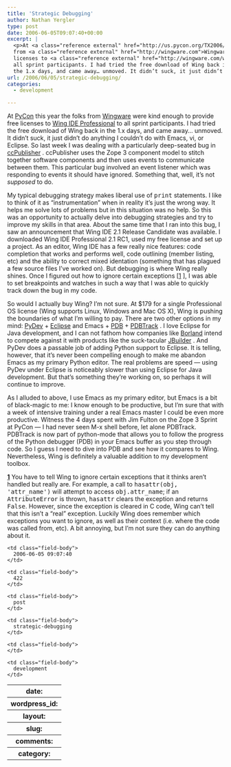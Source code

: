 ```yaml
---
title: 'Strategic Debugging'
author: Nathan Yergler
type: post
date: 2006-06-05T09:07:40+00:00
excerpt: |
  <p>At <a class="reference external" href="http://us.pycon.org/TX2006/HomePage">PyCon</a> this year the folks
  from <a class="reference external" href="http://wingware.com">Wingware</a> were kind enough to provide free
  licenses to <a class="reference external" href="http://wingware.com/wingide">Wing <span class="caps">IDE</span> Professional</a> to
  all sprint participants. I had tried the free download of Wing back in
  the 1.x days, and came away… unmoved. It didn’t suck, it just didn’t do ...</p>
url: /2006/06/05/strategic-debugging/
categories:
  - development

---
```

At [PyCon][1]  this year the folks from [Wingware][2]  were kind enough to provide free licenses to [Wing <span class="caps">IDE</span> Professional][3]  to all sprint participants. I had tried the free download of Wing back in the 1.x days, and came away… unmoved. It didn’t suck, it just didn’t do anything I couldn’t do with Emacs, vi, or Eclipse. So last week I was dealing with a particularly deep-seated bug in [ccPublisher][4] . ccPublisher uses the Zope 3 component model to stitch together software components and then uses events to communicate between them. This particular bug involved an event listener which was responding to events it should have ignored. Something that, well, it’s not _supposed_ to do.

My typical debugging strategy makes liberal use of <tt class="docutils literal">print</tt> statements. I like to think of it as “instrumentation” when in reality it’s just the wrong way. It helps me solve lots of problems but in this situation was no help. So this was an opportunity to actually delve into debugging strategies and try to improve my skills in that area. About the same time that I ran into this bug, I saw an announcement that Wing <span class="caps">IDE</span> 2.1 Release Candidate was available. I downloaded Wing <span class="caps">IDE</span> Professional 2.1 <span class="caps">RC1</span>, used my free license and set up a project. As an editor, Wing <span class="caps">IDE</span> has a few really nice features: code completion that works and performs well, code outlining (member listing, etc) and the ability to correct mixed identation (something that has plagued a few source files I’ve worked on). But debugging is where Wing really shines. Once I figured out how to ignore certain exceptions [[1][5] ], I was able to set breakpoints and watches in such a way that I was able to quickly track down the bug in my code.

So would I actually buy Wing? I’m not sure. At $179 for a single Professional <span class="caps">OS</span> license (Wing supports Linux, Windows and Mac <span class="caps">OS</span> X), Wing is pushing the boundaries of what I’m willing to pay. There are two other options in my mind: [PyDev][6]  + [Eclipse][7]  and Emacs + [<span class="caps">PDB</span>][8]  + [PDBTrack][9] . I love Eclipse for Java development, and I can not fathom how companies like [Borland][10]  intend to compete against it with products like the suck-tacular [JBuilder][11] . And PyDev does a passable job of adding Python support to Eclipse. It is telling, however, that it’s never been compelling enough to make me abandon Emacs as my primary Python editor. The real problems are speed — using PyDev under Eclipse is noticeably slower than using Eclipse for Java development. But that’s something they’re working on, so perhaps it will continue to improve.

As I alluded to above, I use Emacs as my primary editor, but Emacs is a bit of black-magic to me: I know enough to be productive, but I’m sure that with a week of intensive training under a real Emacs master I could be even more productive. Witness the 4 days spent with Jim Fulton on the Zope 3 Sprint at PyCon — I had never seen M-x shell before, let alone PDBTrack. PDBTrack is now part of python-mode that allows you to follow the progress of the Python debugger (<span class="caps">PDB</span>) in your Emacs buffer as you step through code. So I guess I need to dive into <span class="caps">PDB</span> and see how it compares to Wing. Nevertheless, Wing is definitely a valuable addition to my development toolbox.

**[1]** You have to tell Wing to ignore certain exceptions that it thinks aren’t handled but really are. For example, a call to <tt class="docutils literal">hasattr(obj, 'attr_name')</tt> will attempt to access <tt class="docutils literal">obj.attr_name</tt>; if an <tt class="docutils literal">AttributeError</tt> is thrown, <tt class="docutils literal">hasattr</tt> clears the exception and returns <tt class="docutils literal">False</tt>. However, since the exception is cleared in C code, Wing can’t tell that this isn’t a “real” exception. Luckily Wing does remember which exceptions you want to ignore, as well as their context (i.e. where the code was called from, etc). A bit annoying, but I’m not sure they can do anything about it.

<table class="docutils field-list" frame="void" rules="none">
  <col class="field-name" /> <col class="field-body" /> <tr class="field">
    <th class="field-name">
      date:
    </th>

    <td class="field-body">
      2006-06-05 09:07:40
    </td>
  </tr>

  <tr class="field">
    <th class="field-name">
      wordpress_id:
    </th>

    <td class="field-body">
      422
    </td>
  </tr>

  <tr class="field">
    <th class="field-name">
      layout:
    </th>

    <td class="field-body">
      post
    </td>
  </tr>

  <tr class="field">
    <th class="field-name">
      slug:
    </th>

    <td class="field-body">
      strategic-debugging
    </td>
  </tr>

  <tr class="field">
    <th class="field-name">
      comments:
    </th>

    <td class="field-body">
    </td>
  </tr>

  <tr class="field">
    <th class="field-name">
      category:
    </th>

    <td class="field-body">
      development
    </td>
  </tr>
</table>

 [1]: http://us.pycon.org/TX2006/HomePage
 [2]: http://wingware.com
 [3]: http://wingware.com/wingide
 [4]: http://wiki.creativecommons.org/CcPublisher
 [5]: http://yergler.net/blog/wp-admin/post.php#1
 [6]: http://pydev.sourceforge.net/
 [7]: http://eclipse.org
 [8]: http://docs.python.org/lib/module-pdb.html
 [9]: http://www.zope.org/Wikis/klm/EmacsGoodies
 [10]: http://www.borland.com
 [11]: http://www.borland.com/us/products/jbuilder/index.html